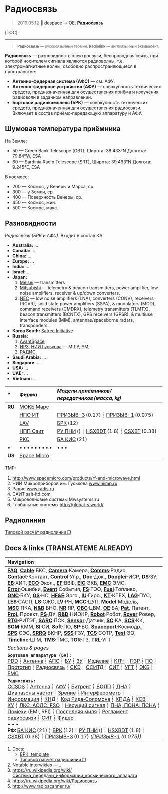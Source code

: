 # Радиосвязь
> 2019.05.12 [🚀](../index/index.md) [despace](index.md) → [OE](oe.md), **[Радиосвязь](comms.md)**

[TOC]

---

> <small>**Радиосвязь** — русскоязычный термин. **Radiolink** — англоязычный эквивалент.</small>

**Радиосвязь** — разновидность электросвязи, беспроводная связь, при которой носителем сигнала являются радиоволны, т.е. электромагнитные волны, свободно распространяющиеся в пространстве:

   - **Антенно‑фидерная система (АФС)** — см. АФУ.
   - **Антенно‑фидерное устройство (АФУ)** — совокупность технических средств, предназначенная для осуществления приёма и излучения радиоволн в заданном направлении.
   - **Бортовой радиокомплекс (БРК)** — совокупность технических средств, предназначенная для осуществления радиосвязи. Включает в состав приёмо‑передающую аппаратуру и АФУ.


## Шумовая температура приёмника

На Земле:

   - 50 — Green Bank Telescope (GBT), Широта: 38.433°N Долгота: 79.84°W, ESA
   - 60 — Sardinia Radio Telescope (SRT), Широта: 39.493°N Долгота: 9.245°E, ESA

В космосе:

   - 200 — Космос, у Венеры и Марса, ср.
   - 300 — у Земли, ср.
   - 400 — Поверхность Венеры, ср.
   - 450 — Космос, мин.
   - 500 — Космос, макс.



## Разновидности
*Радиосвязь (БРК и АФС).* Входит в состав КА.

   - **Australia:** …
   - **Canada:** …
   - **China:** …
   - **Europe:** …
   - **India:** …
   - **Israel:** …
   - **Japan:**
      1. [Meisei](zz_meisei.md) — transmitters
      1. [Mitsubishi](zz_mitsubishi.md) — telemetry & beacon transmitters, power amplifier, low noise amplifiers, receiver & up/down converters.
      1. [NEC](zz_nec.md) — low noise amplifiers (LNA), converters (CONV), receivers (RCVR), solid state power amplifiers (SSPA), & modulators (MOD), command receivers (CMDRX), telemetry transmitters (TLMTX), beacon transmitters (BCNTX), GPS receivers (GPSR), & multiuse interface modules (MIM), antennas/spaceborne radars, transponders.
   - **Korea South:** [Satrec Initiative](zz_satreci.md)
   - **Russia:**
      1. [AvantSpace](zz_avantspace.md)
      1. [ИРЗ](zz_irz.md), [НИИ Гуськова](нии_гуськова.md) — МШУ, УМ,
      1. [РАДИС](zz_radis.md),
   - **Saudi Arabia:** …
   - **Singapore:** …
   - **USA:** …
   - **UAE:** …
   - **Vietnam:** …

|*°*|*Фирма*|*Модели приёмников/передатчиков (масса, ㎏)*|
|:--|:--|:--|
|**RU**|[МОКБ Марс](zz_mars_mokb.md)||
||[НПО ИТ](zz_npoit.md)|[ПРИЗЫВ-3](prizyv_3.md) (0.17) ┊ [ПРИЗЫВ-1](prizyv_1.md) (0.075)|
||[LAV](zz_lav.md)|[БРК](brk_lav.md) (12)|
||[НПП Саит](zz_sait_ltd.md)|[РУ ПНИ](ру_пни.md) () ┊ [HSXBDT](hsxbdt.md) (1.8) ┊ [CSXBT](csxbt.md) (0.38)|
||[РКС](zz_rss.md)|[БА КИС](ба_кис.md) (21)|
|•|• • • • • • • • •|• • •|
|**US**|[Space Micro](space_micro.md)||

TMP:

   1. <http://www.spacemicro.com/products/rf-and-microwave.html>
   2. НИИ Микроприборов им. Гуськова www.niimp.ru
   3. Радис www.radis.ru
   4. САИТ sait-ltd.com
   5. Микроволновые системы Mwsystems.ru
   6. Глобальные системы http://global-s.world/



## Радиолиния

[Типовой расчёт радиолинии ❐](f/calc/radiolink_template.ods)



<p style="page-break-after:always"> </p>

## Docs & links (TRANSLATEME ALREADY)
|Navigation|
|:--|
|**[FAQ](faq.md)**, **[Cable](cable.md)**·БКС, **[Camera](cam.md)**·Камера, **[Comms](comms.md)**·Радио, **[Contact](contact.md)**·Контакт, **[Control](control.md)**·Упр., **[Doc](doc.md)**·Док., **[Doppler](doppler.md)**·ИСР, **[DS](ds.md)**·ЗУ, **[EB](eb.md)**·ХИТ, **[ECO](ecology.md)**·Экол., **[EF](ef.md)**·ВВФ, **[ElC](elc.md)**·ЭКБ, **[EMC](emc.md)**·ЭМС, **[Error](error.md)**·Ошибки, **[Event](event.md)**·События, **[FS](fs.md)**·ТЭО, **[Fuel](fuel.md)**·Топливо, **[GNC](gnc.md)**·БКУ, **[GS](scs.md)**·НС, **[HF&E](hfe.md)**·Эрго., **[IU](iu.md)**·Гиро., **[KT](kt.md)**·КТЕХ, **[LAG](lag.md)**·ПУC, **[LES](les.md)**·САСП, **[LS](ls.md)**·СЖО, **[LV](lv.md)**·РН, **[MCC](mcc.md)**·ЦУП, **[Model](model.md)**·Модель, **[MSC](sc.md)**·ПКА, **[N&B](nnb.md)**·БНО, **[NR](nr.md)**·ЯР, **[OBC](obc.md)**·ЦВМ, **[OE](oe.md)**·БА, **[Pat.](патент.md)**·Патент, **[Proj.](project.md)**·Проект, **[PS](ps.md)**·ДУ, **[R&D](rnd.md)**·НИОКР, **[Robot](robotics.md)**·Робот, **[Rover](rover.md)**·Ровер, **[RTG](rtg.md)**·РИТЭГ, **[SARC](sarc.md)**·ПСК, **[Sensor](sensor.md)**·Датчик, **[SC](sc.md)**·КА, **[SCS](scs.md)**·КК, **[SGM](sgm.md)**·КММ, **[SI](si.md)**·СИ, **[Soft](soft.md)**·ПО, **[SP](sp.md)**·БС, **[Spaceport](spaceport.md)**·Космодр., **[SPS](sps.md)**·СЭС, **[SRRQ](srrq.md)**·БКНР, **[SSS](sss.md)**·ГЗУ, **[TCS](tcs.md)**·СОТР, **[Test](test.md)**·ЭО, **[Timeline](timeline.md)**·ЦГМ, **[TMS](tms.md)**·ТМС, **[TOR](tor.md)**·ТЗ, **[TRL](trl.md)**·УГТ|
|*Sections & pages*|
|**`Бортовая аппаратура (БА):`**<br> [PDD](pdd.md) ┊ [Антенна](antenna.md) ┊ [АПС](hns.md) ┊ [БУ](sp.md) ┊ [ЗУ](ds.md) ┊ [Изделие](unit.md) ┊ [КЛЧ](clean_lvl.md) ┊ [ПЗР](fov.md) ┊ [ПО](soft.md) ┊ [Прототип](prototype.md) ┊ [Радиосвязь](comms.md) ┊ [СКЭ](elmsys.md) ┊ [ССИТД](tsdcs.md) ┊ [СИТ](etedp.md) ┊ [УГТ](trl.md) ┊ [ЭКБ](elc.md) ┊ [EMC](emc.md)|
|**`Радиосвязь:`**<br> [CCSDS](ccsds.md) ┊ [Антенна](antenna.md) ┊ [АФУ](afdev.md) ┊ [Битрейт](bitrate.md) ┊ [ВОЛП](ofts.md) ┊ [ДНА](дна.md) ┊ [Диапазоны частот](rf.md) ┊ [Зрение](view.md) ┊ [Интерферометр](interferometer.md) ┊ [Информация](info.md) ┊ [КНД](directivity.md) ┊ [Код Рида‑Соломона](rsco.md) ┊ [КПДА](antenna_ap.md) ┊ [КСВ](swr.md) ┊ [КУ](ку.md) ┊ [ЛКС, АОЛС, FSO](fso.md) ┊ [Несущий сигнал](carrwave.md) ┊ [ПНА, ПОНА, ПСНА](aiad.md) ┊ [Помехи](emi.md) (EMI, RFI) ┊ [Последняя миля](last_mile.md) ┊ [Регламент радиосвязи](rr.md) ┊ [СИТ](etedp.md) ┊ [Фидер](feeder.md) <br>• • •<br> **РФ:** [БА КИС](ба_кис.md) (21) ┊ [БРК](brk_lav.md) (12) ┊ [РУ ПНИ](ру_пни.md) () ┊ [HSXBDT](hsxbdt.md) (1.8) ┊ [CSXBT](csxbt.md) (0.38) ┊ [ПРИЗЫВ-3](prizyv_3.md) (0.17) *([ПРИЗЫВ-1](prizyv_1.md) (0.075))*|

   1. Docs:
      - [БРК, template](template_comms.md)
      - [Типовой расчёт радиолинии ❐](f/calc/radiolink_template.ods)
   1. Notable interwikies — …
   1. <https://ru.wikipedia.org/wiki/Система_передачи_информации_космического_аппарата>
   1. <https://ru.wikipedia.org/wiki/Радиосвязь>
   1. <http://www.radioscanner.ru/>

